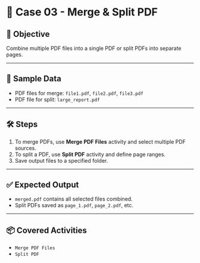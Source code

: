 # 📘 Case 03 - Merge & Split PDF

## 🎯 Objective
Combine multiple PDF files into a single PDF or split PDFs into separate pages.

---

## 📝 Sample Data
- PDF files for merge: `file1.pdf`, `file2.pdf`, `file3.pdf`  
- PDF file for split: `large_report.pdf`  

---

## 🛠️ Steps
1. To merge PDFs, use **Merge PDF Files** activity and select multiple PDF sources.  
2. To split a PDF, use **Split PDF** activity and define page ranges.  
3. Save output files to a specified folder.  

---

## ✅ Expected Output
- `merged.pdf` contains all selected files combined.  
- Split PDFs saved as `page_1.pdf`, `page_2.pdf`, etc.  

---

## 📦 Covered Activities
- `Merge PDF Files`  
- `Split PDF`

